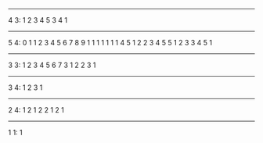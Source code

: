 ***
4 3:
1 2 3 4 5
    3 4 1

***
5 4:              0 1
1 2 3 4 5 6 7 8 9 1 1 1 1 1 1 1
      4 5 1 2
            2 3 4 5
                  5 1 2 3
                        3 4 5 1

***
3 3:
1 2 3 4 5 6 7
    3 1 2
        2 3 1

***
3 4:
1 2 3 1

***
2 4:
1 2 1 2
      2 1 2 1

***
1 1:
1
